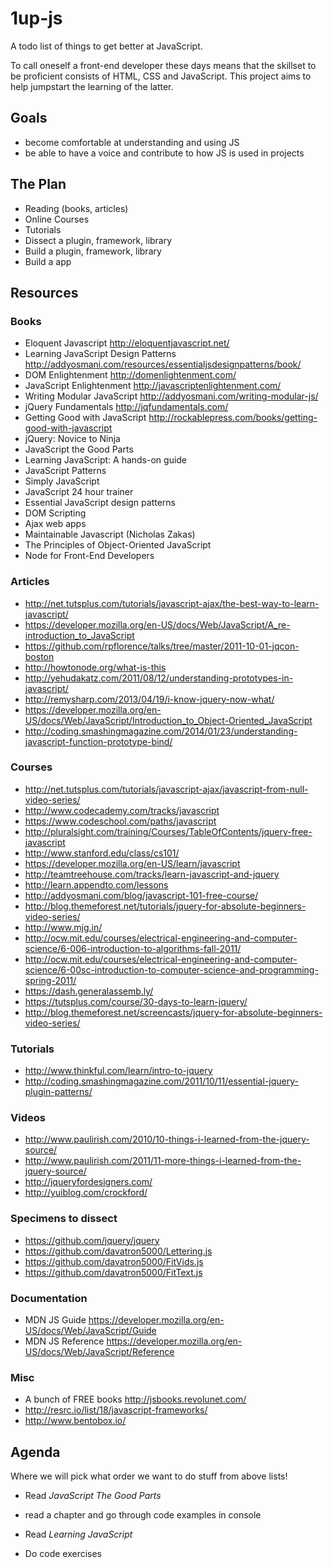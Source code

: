 # 1up-js

A todo list of things to get better at JavaScript. 

To call oneself a front-end developer these days means that the skillset to be proficient consists of HTML, CSS and JavaScript. This project aims to help jumpstart the learning of the latter.

## Goals

- become comfortable at understanding and using JS
- be able to have a voice and contribute to how JS is used in projects

## The Plan

- Reading (books, articles)
- Online Courses
- Tutorials
- Dissect a plugin, framework, library
- Build a plugin, framework, library
- Build a app

## Resources

### Books

- Eloquent Javascript http://eloquentjavascript.net/
- Learning JavaScript Design Patterns http://addyosmani.com/resources/essentialjsdesignpatterns/book/
- DOM Enlightenment http://domenlightenment.com/
- JavaScript Enlightenment http://javascriptenlightenment.com/
- Writing Modular JavaScript http://addyosmani.com/writing-modular-js/
- jQuery Fundamentals http://jqfundamentals.com/
- Getting Good with JavaScript http://rockablepress.com/books/getting-good-with-javascript
- jQuery: Novice to Ninja
- JavaScript the Good Parts
- Learning JavaScript: A hands-on guide
- JavaScript Patterns
- Simply JavaScript
- JavaScript 24 hour trainer
- Essential JavaScript design patterns
- DOM Scripting
- Ajax web apps
- Maintainable Javascript (Nicholas Zakas)
- The Principles of Object-Oriented JavaScript
- Node for Front-End Developers

### Articles

- http://net.tutsplus.com/tutorials/javascript-ajax/the-best-way-to-learn-javascript/
- https://developer.mozilla.org/en-US/docs/Web/JavaScript/A_re-introduction_to_JavaScript 
- https://github.com/rpflorence/talks/tree/master/2011-10-01-jqcon-boston
- http://howtonode.org/what-is-this
- http://yehudakatz.com/2011/08/12/understanding-prototypes-in-javascript/
- http://remysharp.com/2013/04/19/i-know-jquery-now-what/
- https://developer.mozilla.org/en-US/docs/Web/JavaScript/Introduction_to_Object-Oriented_JavaScript
- http://coding.smashingmagazine.com/2014/01/23/understanding-javascript-function-prototype-bind/

### Courses

- http://net.tutsplus.com/tutorials/javascript-ajax/javascript-from-null-video-series/
- http://www.codecademy.com/tracks/javascript
- https://www.codeschool.com/paths/javascript
- http://pluralsight.com/training/Courses/TableOfContents/jquery-free-javascript
- http://www.stanford.edu/class/cs101/
- https://developer.mozilla.org/en-US/learn/javascript
- http://teamtreehouse.com/tracks/learn-javascript-and-jquery
- http://learn.appendto.com/lessons
- http://addyosmani.com/blog/javascript-101-free-course/
- http://blog.themeforest.net/tutorials/jquery-for-absolute-beginners-video-series/
- http://www.mjg.in/ 
- http://ocw.mit.edu/courses/electrical-engineering-and-computer-science/6-006-introduction-to-algorithms-fall-2011/
- http://ocw.mit.edu/courses/electrical-engineering-and-computer-science/6-00sc-introduction-to-computer-science-and-programming-spring-2011/
- https://dash.generalassemb.ly/
- https://tutsplus.com/course/30-days-to-learn-jquery/
- http://blog.themeforest.net/screencasts/jquery-for-absolute-beginners-video-series/

### Tutorials

- http://www.thinkful.com/learn/intro-to-jquery
- http://coding.smashingmagazine.com/2011/10/11/essential-jquery-plugin-patterns/


### Videos

- http://www.paulirish.com/2010/10-things-i-learned-from-the-jquery-source/
- http://www.paulirish.com/2011/11-more-things-i-learned-from-the-jquery-source/
- http://jqueryfordesigners.com/
- http://yuiblog.com/crockford/

### Specimens to dissect

- https://github.com/jquery/jquery
- https://github.com/davatron5000/Lettering.js
- https://github.com/davatron5000/FitVids.js
- https://github.com/davatron5000/FitText.js 

### Documentation
- MDN JS Guide https://developer.mozilla.org/en-US/docs/Web/JavaScript/Guide
- MDN JS Reference https://developer.mozilla.org/en-US/docs/Web/JavaScript/Reference

### Misc

- A bunch of FREE books http://jsbooks.revolunet.com/
- http://resrc.io/list/18/javascript-frameworks/
- http://www.bentobox.io/


## Agenda

Where we will pick what order we want to do stuff from above lists!

- Read *JavaScript The Good Parts*
 - read a chapter and go through code examples in console


- Read _Learning JavaScript_
 - Do code exercises 



